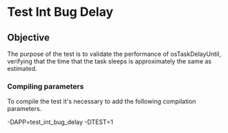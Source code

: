 # Test Int Bug Delay

## Objective

The purpose of the test is to validate the performance of osTaskDelayUntil, 
verifying that the time that the task sleeps is approximately the same as estimated.

### Compiling parameters

To compile the test it's necessary to add the following compilation parameters.

-DAPP=test_int_bug_delay
-DTEST=1
